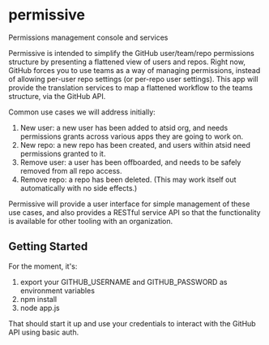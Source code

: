 # permissive
Permissions management console and services

Permissive is intended to simplify the GitHub user/team/repo permissions structure by presenting a flattened view of users and repos. Right now, GitHub forces you to use teams as a way of managing permissions, instead of allowing per-user repo settings (or per-repo user settings). This app will provide the translation services to map a flattened workflow to the teams structure, via the GitHub API.

Common use cases we will address initially:

1. New user: a new user has been added to atsid org, and needs permissions grants across various apps they are going to work on.
2. New repo: a new repo has been created, and users within atsid need permissions granted to it.
3. Remove user: a user has been offboarded, and needs to be safely removed from all repo access.
4. Remove repo: a repo has been deleted. (This may work itself out automatically with no side effects.)

Permissive will provide a user interface for simple management of these use cases, and also provides a RESTful service API so that the functionality is available for other tooling with an organization.

## Getting Started

For the moment, it's:

1. export your GITHUB_USERNAME and GITHUB_PASSWORD as environment variables
2. npm install
3. node app.js

That should start it up and use your credentials to interact with the GitHub API using basic auth.
